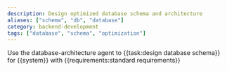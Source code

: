 ```yaml
---
description: Design optimized database schema and architecture
aliases: ["schema", "db", "database"]
category: backend-development
tags: ["database", "schema", "optimization"]
---
```


Use the database-architecture agent to {{task:design database schema}} for {{system}} with {{requirements:standard requirements}}
